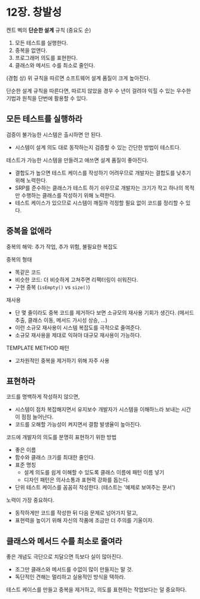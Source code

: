 # 12장. 창발성

켄트 벡의 **단순한 설계** 규칙 (중요도 순)

1. 모든 테스트를 실행한다.
2. 중복을 없앤다.
3. 프로그래머 의도를 표현한다.
4. 클래스와 메서드 수를 최소로 줄인다.

(경험 상) 위 규칙을 따르면 소프트웨어 설계 품질이 크게 높아진다.

단순한 설계 규칙을 따른다면, 따르지 않았을 경우 수 년이 걸려야 익힐 수 있는 우수한 기법과 원칙을 단번에 활용할 수 있다.

## 모든 테스트를 실행하라

검증이 불가능한 시스템은 출시하면 안 된다.

- 시스템이 설계 의도 대로 동작하는지 검증할 수 있는 간단한 방법이 테스트다.

테스트가 가능한 시스템을 만들려고 애쓰면 설계 품질이 좋아진다.

- 결합도가 높으면 테스트 케이스를 작성하기 어려우므로 개발자는 결합도를 낮추기 위해 노력한다.
- SRP를 준수하는 클래스가 테스트 하기 쉬우므로 개발자는 크기가 작고 하나의 목적만 수행하는 클래스를 작성하기 위해 노력한다.
- 테스트 케이스가 있으므로 시스템이 깨질까 걱정할 필요 없이 코드를 정리할 수 있다.

## 중복을 없애라

중복의 해악: 추가 작업, 추가 위험, 불필요한 복잡도

중복의 형태

- 똑같은 코드
- 비슷한 코드: 더 비슷하게 고쳐주면 리팩터링이 쉬워진다.
- 구현 중복 (`isEmpty()` vs `size()`)

재사용

- 단 몇 줄이라도 중복 코드를 제거하다 보면 소규모의 재사용 기회가 생긴다. (메서드 추출, 클래스 이동, 메서드 가시성 상승, ...)
- 이런 소규모 재사용이 시스템 복잡도를 극적으로 줄여준다.
- 소규모 재사용을 제대로 익혀야 대규모 재사용이 가능하다.

TEMPLATE METHOD 패턴

- 고차원적인 중복을 제거하기 위해 자주 사용

## 표현하라

코드를 명백하게 작성하지 않으면,

- 시스템이 점차 복잡해지면서 유지보수 개발자가 시스템을 이해하느라 보내는 시간이 점점 늘어난다.
- 코드를 오해할 가능성이 켜지면서 결함 발생율이 높아진다.

코드에 개발자의 의도를 분명히 표현하기 위한 방법

- 좋은 이름
- 함수와 클래스 크기를 최대한 줄인다.
- 표준 명칭
    - 설계 의도를 쉽게 이해할 수 있도록 클래스 이름에 패턴 이름 넣기
    - 디자인 패턴은 의사소통과 표현력 강화를 돕는다.
- 단위 테스트 케이스를 꼼꼼히 작성한다. (테스트는 '예제로 보여주는 문서')

노력이 가장 중요하다.

- 동작하게만 코드를 작성한 뒤 다음 문제로 넘어가지 말고,
- 표현력을 높이기 위해 자신의 작품에 조금만 더 주의를 기울이자.

## 클래스와 메서드 수를 최소로 줄여라

좋은 개념도 극단으로 치달으면 득보다 실이 많아진다.

- 조그만 클래스와 메서드를 수없이 많이 만들지는 말 것.
- 독단적인 견해는 멀리하고 실용적인 방식을 택하라.

테스트 케이스를 만들고 중복을 제거하고, 의도를 표현하는 작업보다는 덜 중요하다.
